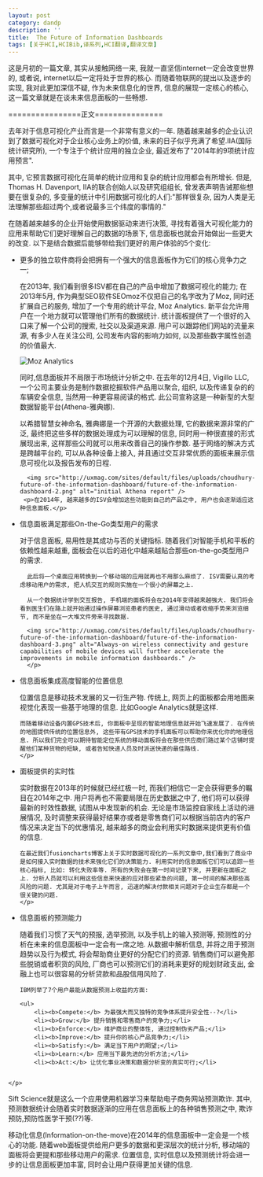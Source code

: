 ```yaml
---
layout: post
category: dandp
description: ''
title:  The Future of Information Dashboards
tags: [关于HCI,HCIBib,译系列,HCI翻译,翻译文章]
---
```


这是月初的一篇文章, 其实从接触网络一来, 我就一直坚信internet一定会改变世界的, 或者说, internet以后一定将处于世界的核心. 而随着物联网的提出以及逐步的实现, 我对此更加深信不疑, 作为未来信息化的世界, 信息的展现一定核心的核心, 这一篇文章就是在谈未来信息面板的一些畅想.

================正文===============

去年对于信息可视化产业而言是一个非常有意义的一年. 随着越来越多的企业认识到了数据可视化对于企业核心业务上的价值, 未来的日子似乎充满了希望.IIA(国际统计研究所), 一个专注于个统计应用的独立企业, 最近发布了"2014年的9项统计应用预言".

其中, 它预言数据可视化在简单的统计应用和复杂的统计应用都会有所增长. 但是, Thomas H. Davenport, IIA的联合创始人以及研究组组长, 曾发表声明告诫那些想要在很复杂的, 多变量的统计中引用数据可视化的人们:"那样很复杂, 因为人类是无法理解那些超过两个,或者说最多三个纬度的事情的."

在随着越来越多的企业开始使用数据驱动来进行决策, 寻找有着强大可视化能力的应用来帮助它们更好理解自己的数据的场景下, 信息面板也就会开始做出一些更大的改变. 以下是结合数据后能够带给我们更好的用户体验的5个变化:

<ul>
	<li>更多的独立软件商将会把拥有一个强大的信息面板作为它们的核心竞争力之一;
  	<p>在2013年, 我们看到很多ISV都在自己的产品中增加了数据可视化的能力; 在2013年5月, 作为典型SEO软件SEOmoz不仅把自己的名字改为了Moz, 同时还扩展自己的服务, 增加了一个专用的统计平台, Moz Analytics. 新平台允许用户在一个地方就可以管理他们所有的数据统计. 统计面板提供了一个很好的入口来了解一个公司的搜索, 社交以及渠道来源. 用户可以跟踪他们网站的流量来源, 有多少人在关注公司, 公司发布内容的影响力如何, 以及那些数字属性创造的价值最大.</p>

  <img src="http://uxmag.com/sites/default/files/uploads/choudhury-future-of-the-information-dashboard/future-of-the-information-dashboard-1.png" alt="Moz Analytics" />
      
  <p>同时,信息面板并不局限于市场统计分析之中. 在去年的12月4日, Vigillo LLC, 一个公司主要业务是制作数据挖掘软件产品用以聚合, 组织, 以及传递复杂的的车辆安全信息, 当然用一种更容易阅读的格式. 此公司宣称这是一种新型的大型数据智能平台(Athena-雅典娜).</p>
     <p>以希腊智慧女神命名, 雅典娜是一个开源的大数据处理, 它的数据来源非常的广泛, 最终把这些多样的数据处理成为可以理解的信息, 同时用一种很直接的形式展现出来, 这样那些公司就可以用来改善自己的操作参数. 基于网络的解决方式是跨越平台的, 可以从各种设备上接入, 并且通过交互非常优质的面板来展示信息可视化以及报告发布的日程.</p>
    
      <img src="http://uxmag.com/sites/default/files/uploads/choudhury-future-of-the-information-dashboard/future-of-the-information-dashboard-2.png" alt="initial Athena report" />
     <p>在2014年, 越来越多的ISV会增加这些功能到自己的产品之中, 用户也会逐渐适应这种信息面板.</p>
  </li>
  	<li>信息面板满足那些On-the-Go类型用户的需求
  <p>对于信息面板, 易用性是其成功与否的关键指标. 随着我们对智能手机和平板的依赖性越来越重, 面板会在以后的进化中越来越贴合那些on-the-go类型用户的需求.
      
      此后将一个桌面应用转换到一个移动端的应用就再也不用那么麻烦了. ISV需要认真的考虑移动用户的需求, 把人机交互的规则实施在一个很小的屏幕之上.
      
      从一个数据统计学到交互报告, 手机端的面板将会在2014年变得越来越强大. 我们将会看到医生们在路上就开始通过操作屏幕浏览患者的医史, 通过滑动或者收缩手势来浏览细节, 而不是坐在一大堆文件旁来寻找数据.
      
      <img src="http://uxmag.com/sites/default/files/uploads/choudhury-future-of-the-information-dashboard/future-of-the-information-dashboard-3.png" alt="Always-on wireless connectivity and gesture capabilities of mobile devices will further accelerate the improvements in mobile information dashboards." /> 
      </p>
  </li>
		<li>信息面板集成高度智能的位置信息
  <p>
    位置信息是移动技术发展的又一衍生产物. 传统上, 网页上的面板都会用地图来视觉化表现一些基于地理的信息. 比如Google Analytics就是这样.
    
    而随着移动设备内置GPS技术后, 你面板中呈现的智能地理信息就开始飞速发展了. 在传统的地图提供传统的位置信息外, 这些带有GPS技术的手机面板可以帮助你来优化你的地理信息. 所以我们完全可以期待智能定位系统的移动面板将会在那些供应商们路过某个店铺时提醒他们某种货物的短缺, 或者告知快递人员及时派送快递的最佳路线.
    </p>
  </li>
		<li>面板提供的实时性
  <p>
    实时数据在2013年的时候就已经红极一时, 而我们相信它一定会获得更多的瞩目在2014年之中. 用户将再也不需要局限在历史数据之中了, 他们将可以获得最新的时效性数据, 试图从中发现新的机会. 无论是市场监控自家线上活动的进展情况, 及时调整来获得最好结果亦或者是零售商们可以根据当前店内的客户情况来决定当下的优惠情况, 越来越多的商业会利用实时数据来提供更有价值的信息.
    
    在最近我们fusioncharts博客上关于实时数据可视化的一系列文章中,我们看到了商业中是如何接入实时数据的技术来强化它们的决策能力. 利用实时的信息面板它们可以追踪一些核心指标, 比如: 转化失败率等. 所有的失败会在第一时间记录下来, 并更新在面板之上. 分析人员就可以利用这些信息来快速的应对那些紧急的问题, 第一时间的解决那些高风险的问题. 尤其是对于电子上午而言, 迅速的解决付款相关问题对于企业生存都是一个很关键的问题.
    </p>
  </li>
  	<li>信息面板的预测能力
  <p>
    随着我们习惯了天气的预报, 选举预测, 以及手机上的输入预测等, 预测性的分析在未来的信息面板中一定会有一席之地. 从数据中解析信息, 并将之用于预测趋势以及行为模式, 将会帮助商业更好的分配它们的资源. 销售商们可以避免那些脱销或者积货的风险, 厂商也可以预测它们的消耗来更好的规划财政支出, 金融上也可以很容易的分析贷款和品股信用风险了.
    
    IBM列举了7个用户最能从数据预测上收益的方面:
    
    <ul>
      	<li><b>Compete:</b> 为最强大而又独特的竞争体系提升安全性--?</li>
      	<li><b>Grow:</b> 提升销售和零售商户的竞争力;</li>
      	<li><b>Enforce:</b> 维护商业的整体性, 通过控制伪劣产品;</li>
      	<li><b>Improve:</b> 提升你的核心产品竞争力;</li>
      	<li><b>Satisfy:</b> 满足当下用户的期望;</li>
      	<li><b>Learn:</b> 应用当下最先进的分析方法;</li>
      	<li><b>Act:</b> 让优化事业决策和数据分析变的真实可行;</li>
</ul>

<img src="http://uxmag.com/sites/default/files/uploads/choudhury-future-of-the-information-dashboard/future-of-the-information-dashboard-7.png" alt="" />
    
    </p>
  <p>
    Sift Science就是这么一个应用使用机器学习来帮助电子商务网站预测欺诈.
    其中, 预测数据统计会随着实时数据逐渐的应用在信息面板上的各种销售预测之中, 欺诈预防,预防性医学干预(??)等.    
    </p>
  </li>
 
</ul>

移动化信息(Information-on-the-move)在2014年的信息面板中一定会是一个核心的功能. 随着web面板提供给用户更多的数据和更深层次的统计分析, 移动端的面板将会更提和那些移动用户的需求. 位置信息, 实时信息以及预测统计将会进一步的让信息面板更加丰富, 同时会让用户获得更加关键的信息.

